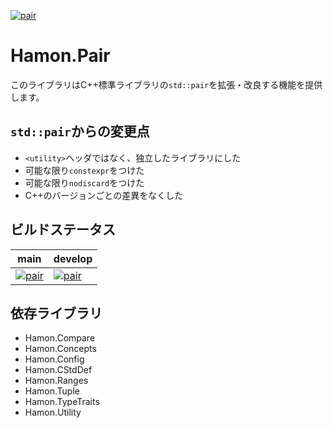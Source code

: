 ﻿[![pair](https://github.com/shibainuudon/HamonCore/actions/workflows/pair.yml/badge.svg)](https://github.com/shibainuudon/HamonCore/actions/workflows/pair.yml)

# Hamon.Pair

このライブラリはC++標準ライブラリの`std::pair`を拡張・改良する機能を提供します。

## `std::pair`からの変更点

* `<utility>`ヘッダではなく、独立したライブラリにした
* 可能な限り`constexpr`をつけた
* 可能な限り`nodiscard`をつけた
* C++のバージョンごとの差異をなくした

## ビルドステータス

| main | develop |
| ---- | ------- |
|[![pair](https://github.com/shibainuudon/HamonCore/actions/workflows/pair.yml/badge.svg?branch=main)](https://github.com/shibainuudon/HamonCore/actions/workflows/pair.yml)|[![pair](https://github.com/shibainuudon/HamonCore/actions/workflows/pair.yml/badge.svg?branch=develop)](https://github.com/shibainuudon/HamonCore/actions/workflows/pair.yml)|

## 依存ライブラリ

* Hamon.Compare
* Hamon.Concepts
* Hamon.Config
* Hamon.CStdDef
* Hamon.Ranges
* Hamon.Tuple
* Hamon.TypeTraits
* Hamon.Utility
